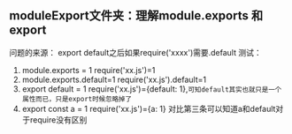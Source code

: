 ## moduleExport文件夹：理解module.exports 和  export
问题的来源： export default之后如果require('xxxx')需要.default
测试：
1. module.exports = 1 require('xx.js')=1
2. module.exports.default=1 require('xx.js').default=1
3. export default = 1 require('xx.js')={default: 1},`可知default其实也就只是一个属性而已，只是export时候忽略掉了`
4. export const a = 1 require('xx.js')={a: 1}  对比第三条可以知道a和default对于require没有区别